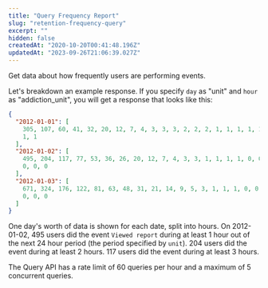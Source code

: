 ```yaml
---
title: "Query Frequency Report"
slug: "retention-frequency-query"
excerpt: ""
hidden: false
createdAt: "2020-10-20T00:41:48.196Z"
updatedAt: "2023-09-26T21:06:39.027Z"
---
```


Get data about how frequently users are performing events.

Let's breakdown an example response. If you specify `day` as \"unit\" and `hour` as \"addiction_unit\", you will get a response that looks like this:

```json
{
  "2012-01-01": [
    305, 107, 60, 41, 32, 20, 12, 7, 4, 3, 3, 3, 2, 2, 2, 1, 1, 1, 1, 1, 1, 1,
    1, 1
  ],
  "2012-01-02": [
    495, 204, 117, 77, 53, 36, 26, 20, 12, 7, 4, 3, 3, 1, 1, 1, 1, 0, 0, 0, 0,
    0, 0, 0
  ],
  "2012-01-03": [
    671, 324, 176, 122, 81, 63, 48, 31, 21, 14, 9, 5, 3, 1, 1, 1, 0, 0, 0, 0, 0,
    0, 0, 0
  ]
}
```

One day's worth of data is shown for each date, split into hours. On 2012-01-02, 495 users did the event `Viewed report` during at least 1 hour out of the next 24 hour period (the period specified by `unit`). 204 users did the event during at least 2 hours. 117 users did the event during at least 3 hours.

The Query API has a rate limit of 60 queries per hour and a maximum of 5 concurrent queries.
